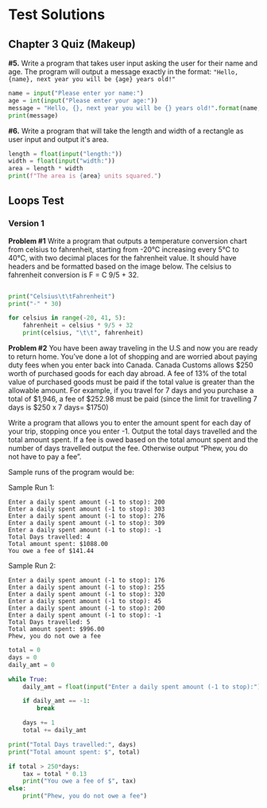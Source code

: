 # Test Solutions

## Chapter 3 Quiz (Makeup)
**#5.** Write a program that takes user input asking the user for their name and age. 
The program will output a message exactly in the format: `"Hello, {name}, next year you will be {age} years old!"`
```python
name = input("Please enter yor name:")
age = int(input("Please enter your age:"))
message = "Hello, {}, next year you will be {} years old!".format(name, age+1)
print(message)
```

**#6.** Write a program that will take the length and width of a 
rectangle as user input and output it's area. 
```python
length = float(input("length:"))
width = float(input("width:"))
area = length * width
print(f"The area is {area} units squared.")
```

## Loops Test
### Version 1
**Problem #1**
Write a program that outputs a temperature conversion chart from celsius to fahrenheit, starting from -20℃ increasing every 5℃ to 40℃, with two decimal places for the fahrenheit value.  It should have headers and be formatted based on the image below.  The celsius to fahrenheit conversion is  F = C 9/5 + 32.
```python

print("Celsius\t\tFahrenheit")
print("-" * 30)

for celsius in range(-20, 41, 5):
    fahrenheit = celsius * 9/5 + 32
    print(celsius, "\t\t", fahrenheit)
```

**Problem #2**
You have been away traveling in the U.S and now you are ready to return home.  You’ve done a lot of shopping and are worried about paying duty fees when you enter back into Canada.  Canada Customs allows $250 worth of purchased goods for each day abroad.  A fee of 13% of the total value of purchased goods must be paid if the total value is greater than the allowable amount.   For example, if you travel for 7 days and you purchase a total of $1,946, a fee of $252.98 must be paid (since the limit for travelling 7 days is $250 x 7 days= $1750)

Write a program that allows you to enter the amount spent for each day of your trip, stopping once you enter -1.  Output the total days travelled and the total amount spent.  If a fee is owed based on the total amount spent and the number of days travelled output the fee.  Otherwise output “Phew, you do not have to pay a fee”.

Sample runs of the program would be:

Sample Run 1:
```
Enter a daily spent amount (-1 to stop): 200
Enter a daily spent amount (-1 to stop): 303
Enter a daily spent amount (-1 to stop): 276
Enter a daily spent amount (-1 to stop): 309
Enter a daily spent amount (-1 to stop): -1
Total Days travelled: 4
Total amount spent: $1088.00
You owe a fee of $141.44
```
Sample Run 2:
```
Enter a daily spent amount (-1 to stop): 176
Enter a daily spent amount (-1 to stop): 255
Enter a daily spent amount (-1 to stop): 320
Enter a daily spent amount (-1 to stop): 45
Enter a daily spent amount (-1 to stop): 200
Enter a daily spent amount (-1 to stop): -1
Total Days travelled: 5
Total amount spent: $996.00
Phew, you do not owe a fee
```

```python
total = 0
days = 0
daily_amt = 0

while True:
    daily_amt = float(input("Enter a daily spent amount (-1 to stop):"))

    if daily_amt == -1:
        break

    days += 1
    total += daily_amt

print("Total Days travelled:", days)
print("Total amount spent: $", total)

if total > 250*days:
    tax = total * 0.13
    print("You owe a fee of $", tax)
else:
    print("Phew, you do not owe a fee")
```
